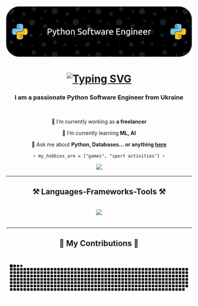 ![Header](./github-header-banner.png)
<h1 align="center">
    <a href="https://git.io/typing-svg"><img src="https://readme-typing-svg.herokuapp.com?font=Righteous&size=30&duration=4000&pause=500&center=true&vCenter=true&width=435&lines=Hi+There!+%F0%9F%91%8B+;I+am+Vitalii+Khmura!" alt="Typing SVG" /></a>
</h1>

<h3 align="center">I am a passionate Python Software Engineer from Ukraine</h3>

<br/>

<div align="center">
 
 🔭 I’m currently working as **a freelancer**
 
 🌱 I’m currently learning **ML, AI**

💬 Ask me about **Python, Databases... or anything [here](https://github.com/Vitalii-Khmura/Vitalii-Khmura/issues)**

```
⚡ my_hobbies_are = ["games", "sport activities"] ⚡
```

 </div>
 
<div align="center"> 
  <a href="mailto:vitalikkhmura13@gmail.com">
    <img src="https://img.shields.io/badge/Gmail-333333?style=for-the-badge&logo=gmail&logoColor=red" />
  </a>
</div>

 <hr/>
 
<h2 align="center">⚒️ Languages-Frameworks-Tools ⚒️</h2>
<br/>
<div align="center">
    <img src="https://skillicons.dev/icons?i=python,django,flask,fastapi,selenium,docker,firebase,mongodb,mysql,postgresql,github,supabase,aws,gcp" />
    
</div>

<br/>
<hr/>

<div align="center">
  <h2>🐍 My Contributions 🐍</h2>
  <br>
  <img alt="snake eating my contributions" src="https://raw.githubusercontent.com/salesp07/salesp07/output/github-contribution-grid-snake.svg" />
  
  <br/><br/><br/>
</div>
